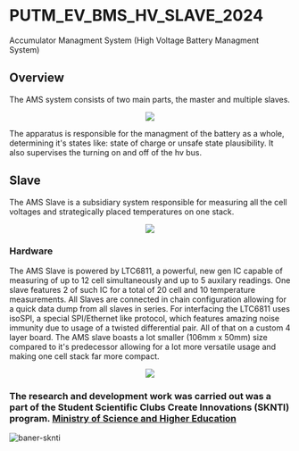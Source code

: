 # PUTM_EV_BMS_HV_SLAVE_2024
Accumulator Managment System (High Voltage Battery Managment System)

## Overview
The AMS system consists of two main parts, the master and multiple slaves.
<p align="center">
  <img src="https://github.com/user-attachments/assets/7aed0fef-9787-402d-a1e4-eb45de333efc">
</p>
The apparatus is responsible for the managment of the battery as a whole, determining it's states like: state of charge or unsafe state plausibility. It also supervises the turning on and off of the hv bus.

## Slave
The AMS Slave is a subsidiary system responsible for measuring all the cell voltages and strategically placed temperatures on one stack.
<p align="center"> 
  <img src="https://github.com/user-attachments/assets/0df92ec7-324f-46ee-9dd0-c78b7227534e">
</p>

### Hardware 
The AMS Slave is powered by LTC6811, a powerful, new gen IC capable of measuring of up to 12 cell simultaneously and up to 5 auxilary readings. One slave features 2 of such IC for a total of 20 cell and 10 temperature measurements. All Slaves are connected in chain configuration allowing for a quick data dump from all slaves in series. For interfacing the LTC6811 uses isoSPI, a special SPI/Ethernet like protocol, which features amazing noise immunity due to usage of a twisted differential pair. All of that on a custom 4 layer board. The AMS slave boasts a lot smaller (106mm x 50mm) size compared to it's predecessor allowing for a lot more versatile usage and making one cell stack far more compact. 

<p align="center"> 
  <img src="https://github.com/user-attachments/assets/36fcfc62-b281-4180-b4c2-4dea0c213393">
</p>

### The research and development work was carried out was a part of the Student Scientific Clubs Create Innovations (SKNTI) program. [Ministry of Science and Higher Education](https://www.gov.pl/web/nauka)
![baner-sknti](https://github.com/PUT-Motorsport/PUTM_VP_SIM/assets/64833115/6471b760-8a2b-4a6e-99b0-7c81398ade27)
